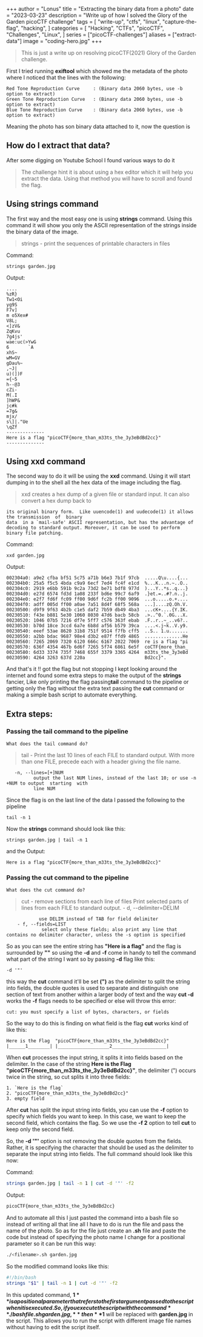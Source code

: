 +++
author = "Lonus"
title = "Extracting the binary data from a photo"
date = "2023-03-23"
description = "Write up of how I solved the Glory of the Garden picoCTF challenge"
tags = [
    "write-up",
    "ctfs",
    "linux",
    "capture-the-flag",
    "hacking",
]
categories = [
    "Hacking",
    "CTFs",
    "picoCTF",
    "Challenges",
    "Linux",
]
series = ["picoCTF-challenges"]
aliases = ["extract-data"]
image = "coding-hero.jpg"
+++

> This is just a write up on resolving picoCTF(2021) Glory of the Garden challenge.

First I tried running **exiftool** which showed me the metadata of the photo where I noticed that the lines with the following:

```shell
Red Tone Reproduction Curve     : (Binary data 2060 bytes, use -b option to extract)
Green Tone Reproduction Curve   : (Binary data 2060 bytes, use -b option to extract)
Blue Tone Reproduction Curve    : (Binary data 2060 bytes, use -b option to extract)
```

Meaning the photo has son binary data attached to it, now the question is

## How do I extract that data?

After some digging on Youtube School I found various ways to do it

> The challenge hint it is about using a hex editor which it will help you extract the data. Using that method you will have to scroll and found the flag.

## Using **strings** command

The first way and the most easy one is using **strings** command. Using this command it will show you only the ASCII representation of the strings inside the binary data of the image.

> strings - print the sequences of printable characters in files

Command:

```shell
strings garden.jpg
```

Output:

```shell
....
%zR}
Tw1<Oi
yg9S
F7v]
m o5Xex#
V8L;
<]zV&
ZqKvu
7g4js'
wae:uc(>YwG
6       `A
xhS~
wM=GV
gDau%~
,~J|
u)(])F
={~5
h--@3
cZi-
M(.I
]hWP&
jc#k
=7g&
mjx/
s\]|."Ue
\qZf
--------------
Here is a flag "picoCTF{more_than_m33ts_the_3y3eBdBd2cc}"
--------------
```
<!--adsense-->

## Using **xxd** command

The second way to do it will be using the **xxd** command. Using it will start dumping in to the shell all the hex data of the image including the flag.

> xxd creates a hex dump of a given file or standard input. It can also convert a hex dump back to

    its original binary form.  Like uuencode(1) and uudecode(1) it allows the transmission  of  binary
    data  in a `mail-safe' ASCII representation, but has the advantage of decoding to standard output. Moreover, it can be used to perform binary file patching.

Command:

```shell
xxd garden.jpg
```

Output:

```shell
002304a0: a9e2 cfba bf51 5c75 a71b b6e3 7b1f 97cb  .....Q\u....{...
002304b0: 25a5 f5c5 4bda c9a9 6ecf 7ed4 fc4f e1cd  %...K...n.~..O..
002304c0: 2919 e6bb 591b 9c2a 73d2 be71 bdf8 977d  )...Y..*s..q...}
002304d0: e27d 6574 fd3d 1a08 233f bd6e 99c7 6af9  .}et.=..#?.n..j.
002304e0: e2f7 fd6f fc09 ff00 9d6f fc2b ff00 9096  ...o.....o.+....
002304f0: adff 005d ff00 a0ae 7a51 8d4f 68f5 568a  ...]....zQ.Oh.V.
00230500: d9f9 9f63 4b2b c1e5 daf2 7b59 db49 4ba3  ...cK+....{Y.IK.
00230510: f43e b881 5e30 1060 8030 47d6 bacb 58cb  .>..^0.`.0G...X.
00230520: 1046 07b5 7216 df7e 5ff7 c576 363f ebab  .F..r..~_..v6?..
00230530: b70d 18ce 3ccd 6a7e 6b8d af56 b579 39ca  ....<.j~k..V.y9.
00230540: eeef 53ae 8620 31b8 751f 9514 f7fb cff5  ..S.. 1.u.......
00230550: a2bb bdac 9687 98e4 d3b2 e87f ffd9 4865  ..............He
00230560: 7265 2069 7320 6120 666c 6167 2022 7069  re is a flag "pi
00230570: 636f 4354 467b 6d6f 7265 5f74 6861 6e5f  coCTF{more_than_
00230580: 6d33 3374 735f 7468 655f 3379 3365 4264  m33ts_the_3y3eBd
00230590: 4264 3263 637d 220a                      Bd2cc}".
```

And that's it !! got the flag but not stopping I kept looking around the internet and found some extra steps to make the output of the **strings** fancier, Like only printing the flag passing**tail** command to the pipeline or getting only the flag without the extra text passing the **cut** command or making a simple bash script to automate everything.

## Extra steps:

### Passing the **tail** command to the pipeline

`What does the tail command do?`

> tail - Print the last 10 lines of each FILE to standard output. With more than one FILE, precede each with a header giving the file name.

       -n, --lines=[+]NUM
              output the last NUM lines, instead of the last 10; or use -n +NUM to output  starting  with
              line NUM

Since the flag is on the last line of the data I passed the following to the pipeline

```shell
tail -n 1
```

Now the **strings** command should look like this:

```shell
strings garden.jpg | tail -n 1
```

and the Output:

```shell
Here is a flag "picoCTF{more_than_m33ts_the_3y3eBdBd2cc}"
```

### Passing the **cut** command to the pipeline

`What does the cut command do?`

> cut - remove sections from each line of files
> Print selected parts of lines from each FILE to standard output. - d, --delimiter=DELIM

    			use DELIM instead of TAB for field delimiter
    	- f, --fields=LIST
    			 select only these fields; also print any line that contains no delimiter character, unless the -s option is specified

So as you can see the entire string has **"Here is a flag"** and the flag is surrounded by **""** so using the **-d** and **-f** come in handy to tell the command what part of the string I want so by passing **-d** flag like this:

```shell
-d '"'
```

this way the **cut** command it'll be set **(")** as the delimiter to split the string into fields, the double quotes is used to separate and distinguish one section of text from another within a larger body of text and the way **cut -d** works the **-f** flags needs to be specified or else will throw this error:

```shel
cut: you must specify a list of bytes, characters, or fields
```

So the way to do this is finding on what field is the flag **cut** works kind of like this:

```shell
Here is the Flag  "picoCTF{more_than_m33ts_the_3y3eBdBd2cc}"
|______1________| |___________________2____________________|
```

When **cut** processes the input string, it splits it into fields based on the delimiter. In the case of the string **Here is the Flag "picoCTF{more_than_m33ts_the_3y3eBdBd2cc}"**, the delimiter (") occurs twice in the string, so cut splits it into three fields:

```
1. `Here is the flag`
2. "picoCTF{more_than_m33ts_the_3y3eBdBd2cc}"
3. empty field
```

After **cut** has split the input string into fields, you can use the **-f** option to specify which fields you want to keep. In this case, we want to keep the second field, which contains the flag. So we use the **-f 2** option to tell **cut** to keep only the second field.

So, the **-d '"'** option is not removing the double quotes from the fields. Rather, it is specifying the character that should be used as the delimiter to separate the input string into fields. The full command should look like this now:

Command:

```bash
strings garden.jpg | tail -n 1 | cut -d '"' -f2
```

Output:

```bash
picoCTF{more_than_m33ts_the_3y3eBdBd2cc}
```

And to automate all this I just pasted the command into a bash file so instead of writing all that line all I have to do is run the file and pass the name of the photo.
So as for the file just create an **.sh** file and paste the code but instead of specifying the photo name I change for a positional parameter so it can be run this way:

```bash
./<filename>.sh garden.jpg
```

So the modified command looks like this:

```bash
#!/bin/bash
strings "$1" | tail -n 1 | cut -d '"' -f2
```

In this updated command, **$1** is a positional parameter that refers to the first argument passed to the script when it is executed. So, if you execute the script with the command **./bashfile.sh garden.jpg,** then **$1** will be replaced with **garden.jpg** in the script. This allows you to run the script with different image file names without having to edit the script itself.
